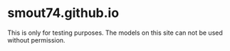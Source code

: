 # smout74.github.io

This is only for testing purposes.
The models on this site can not be used without permission.
